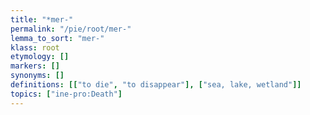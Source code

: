 ```yaml
---
title: "*mer-"
permalink: "/pie/root/mer-"
lemma_to_sort: "mer-"
klass: root
etymology: []
markers: []
synonyms: []
definitions: [["to die", "to disappear"], ["sea, lake, wetland"]]
topics: ["ine-pro:Death"]
---
```

